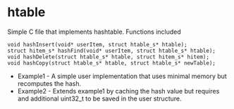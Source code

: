 # htable

Simple C file that implements hashtable.
Functions included

```
void hashInsert(void* userItem, struct htable_s* htable);
struct hitem_s* hashFind(void* userItem, struct htable_s* htable);
void hashDelete(struct htable_s* htable, struct hitem_s* hitem);
void hashCopy(struct htable_s* htable, struct htable_s* newTable);
```

- Example1 - A simple user implementation that uses minimal memory but recomputes the hash.
- Example2 - Extends example1 by caching the hash value but requires and additional uint32_t to be saved in the user structure.
